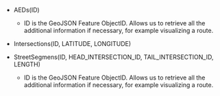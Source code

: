 - AEDs(ID)
  - ID is the GeoJSON Feature ObjectID. Allows us to retrieve all the additional information if necessary, for example visualizing a route.
  
- Intersections(ID, LATITUDE, LONGITUDE)

- StreetSegmens(ID, HEAD_INTERSECTION_ID, TAIL_INTERSECTION_ID, LENGTH)
  - ID is the GeoJSON Feature ObjectID. Allows us to retrieve all the additional information if necessary, for example visualizing a route.
